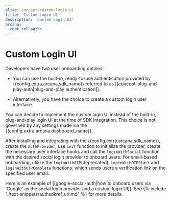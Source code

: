 ```yaml
---
alias: concept-custom-login-ui
title: 'Custom Login UI'
description: 'Custom Login UI'
arcana:
  root_rel_path: ..
---
```


# Custom Login UI

Developers have two user onboarding options:

* You can use the built-in, ready-to-use authentication provided by {{config.extra.arcana.sdk_name}} referred to as [[concept-plug-and-play-auth|plug-and-play authentication]].

* Alternatively, you have the choice to create a custom login user interface.

You can decide to implement the custom login UI instead of the built-in, plug-and-play login UI at the time of SDK integration. This choice is not governed by any settings made via the {{config.extra.arcana.dashboard_name}}.

After installing and integrating with the {{config.extra.arcana.sdk_name}}, create the `AuthProvider`, use `init` function to initialize the provider, create the necessary user interface hooks and call the `loginWithSocial` function with the desired social login provider to onboard users. For email-based onboarding, utilize the `loginWithOTP`(deprecated), `loginWithOTPStart` and `loginWithOTPComplete` functions, which sends users a verification link on the specified user email.

Here is an example of [[google-social-auth|how to onboard users via 'Google' as the social login provider and a custom login UI]]. See {% include "./text-snippets/authsdkref_url.md" %} for more details.
